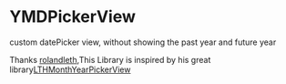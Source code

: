 YMDPickerView
=============

custom datePicker view, without showing the past year and future year

Thanks [rolandleth](https://github.com/rolandleth),This Library is inspired by his great library[LTHMonthYearPickerView](https://github.com/rolandleth/LTHMonthYearPickerView)
